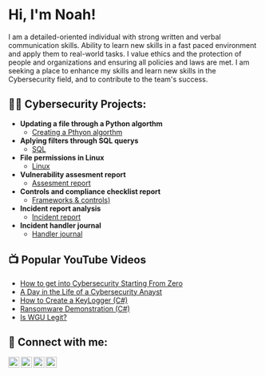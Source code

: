 <h1>Hi, I'm Noah!</h1>
  
I am a detailed-oriented individual with strong written and verbal communication skills. Ability to learn new skills in a fast paced environment and apply them to real-world tasks. I value ethics and the protection of people and organizations and ensuring all policies and laws are met. I am seeking a place to enhance my skills and learn new skills in the Cybersecurity field, and to contribute to the team's success.

<h2>👨‍💻 Cybersecurity Projects:</h2>

- <b>Updating a file through a Python algorthm</b>
  - [Creating a Pthyon algorthm](https://docs.google.com/document/d/1x1aSQ6Qte53nb2l_0elnKEM-fmTlduHFGPkgRdT35II/edit?usp=drive_link)
- <b>Aplying filters through SQL querys</b>
  - [SQL](https://docs.google.com/document/d/1mQlmDjdS8v8dJZQgttxP-r2YysRtmNA4QisAVX0EjY4/edit?usp=drive_link)
- <b>File permissions in Linux</b>
  - [Linux](https://docs.google.com/document/d/1E6Le8koDF60Cw0JGfYILKQXCQVsaLSA24bOj_MBmvLA/edit?usp=drive_link)
- <b>Vulnerability assesment report</b>
  - [Assesment report](https://docs.google.com/document/d/1hBNSJsIg2uQ-2alJtkxBxkKLbNY2dNoMSM2lwOsrmG4/edit?usp=drive_link)
- <b>Controls and compliance checklist report</b>
  - [Frameworks & controls)](https://docs.google.com/document/d/184tbRZP4rwIa2HJSM60HvYn8GT6RdhHQPMxIS3wEkxw/edit?usp=drive_link)
- <b>Incident report analysis</b>
  - [Incident report](https://docs.google.com/document/d/1CtzNXIv1zq9_zN9QgjOjGgb9DBm6bUxN12vcCymBXQ8/edit?usp=drive_link&resourcekey=0-9XJzBA5SmVjl_q8k1s2Npg)
- <b>Incident handler journal</b>
  - [Handler journal](https://docs.google.com/document/d/1PretvvKO0hqu5-BXDooNobBp-Oo59NL2-_9g2L1Q0iA/edit?usp=drive_link)

<h2>📺 Popular YouTube Videos</h2>

- [How to get into Cybersecurity Starting From Zero](https://www.youtube.com/watch?v=a83ASGn_V_s)
- [A Day in the Life of a Cybersecurity Anayst](https://www.youtube.com/watch?v=uHy3oM7NnoU)
- [How to Create a KeyLogger (C#)](https://www.youtube.com/watch?v=N-L9hklSlNk)
- [Ransomware Demonstration (C#)](https://www.youtube.com/watch?v=OfvdQeh79s0)
- [Is WGU Legit?](https://www.youtube.com/watch?v=E2MwRWxDBkA)

<h2> 🤳 Connect with me:</h2>

[<img align="left" alt="JoshMadakor | YouTube" width="22px" src="https://cdn.jsdelivr.net/npm/simple-icons@v3/icons/youtube.svg" />][youtube]
[<img align="left" alt="JoshMadakor | Twitter" width="22px" src="https://cdn.jsdelivr.net/npm/simple-icons@v3/icons/twitter.svg" />][twitter]
[<img align="left" alt="JoshMadakor | LinkedIn" width="22px" src="https://cdn.jsdelivr.net/npm/simple-icons@v3/icons/linkedin.svg" />][linkedin]
[<img align="left" alt="JoshMadakor | Instagram" width="22px" src="https://cdn.jsdelivr.net/npm/simple-icons@v3/icons/instagram.svg" />][instagram]

[twitter]: https://twitter.com/joshmadakor
[youtube]: https://www.youtube.com/c/joshmadakor
[instagram]: https://www.instagram.com/joshmadakor/
[linkedin]: https://linkedin.com/in/joshmadakor

<!--
**joshmadakor1/joshmadakor1** is a ✨ _special_ ✨ repository because its `README.md` (this file) appears on your GitHub profile.

Here are some ideas to get you started:

- 🔭 I’m currently working on ...
